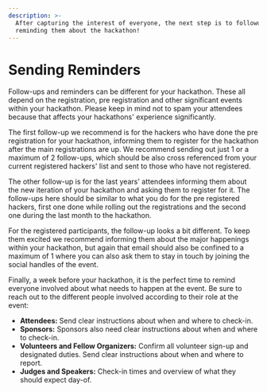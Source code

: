 ```yaml
---
description: >-
  After capturing the interest of everyone, the next step is to followup,
  reminding them about the hackathon!
---
```


# Sending Reminders

Follow-ups and reminders can be different for your hackathon. These all depend on the registration, pre registration and other significant events within your hackathon. Please keep in mind not to spam your attendees because that affects your hackathons' experience significantly.

The first follow-up we recommend is for the hackers who have done the pre registration for your hackathon, informing them to register for the hackathon after the main registrations are up. We recommend sending out just 1 or a maximum of 2 follow-ups, which should be also cross referenced from your current registered hackers' list and sent to those who have not registered.

The other follow-up is for the last years' attendees informing them about the new iteration of your hackathon and asking them to register for it. The follow-ups here should be similar to what you do for the pre registered hackers, first one done while rolling out the registrations and the second one during the last month to the hackathon.

For the registered participants, the follow-up looks a bit different. To keep them excited we recommend informing them about the major happenings within your hackathon, but again that email should also be confined to a maximum of 1 where you can also ask them to stay in touch by joining the social handles of the event.

Finally, a week before your hackathon, it is the perfect time to remind everyone involved about what needs to happen at the event. Be sure to reach out to the different people involved according to their role at the event:

* **Attendees:** Send clear instructions about when and where to check-in.
* **Sponsors:** Sponsors also need clear instructions about when and where to check-in.&#x20;
* **Volunteers and Fellow Organizers:** Confirm all volunteer sign-up and designated duties. Send clear instructions about when and where to report.
* **Judges and Speakers:** Check-in times and overview of what they should expect day-of.&#x20;

